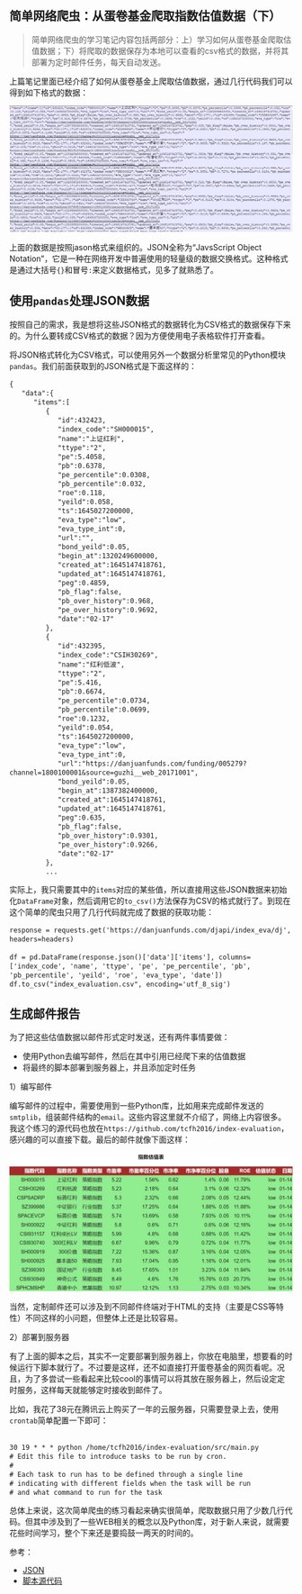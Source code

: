 ## 简单网络爬虫：从蛋卷基金爬取指数估值数据（下）

> 简单网络爬虫的学习笔记内容包括两部分：上）学习如何从蛋卷基金爬取估值数据；下）将爬取的数据保存为本地可以查看的csv格式的数据，并将其部署为定时邮件任务，每天自动发送。

上篇笔记里面已经介绍了如何从蛋卷基金上爬取估值数据，通过几行代码我们可以得到如下格式的数据：

![](./r-text-iv2.png)

上面的数据是按照jason格式来组织的。JSON全称为“JavsScript Object Notation”，它是一种在网络开发中普遍使用的轻量级的数据交换格式。这种格式是通过大括号`{}`和冒号`:`来定义数据格式，见多了就熟悉了。


## 使用`pandas`处理JSON数据

按照自己的需求，我是想将这些JSON格式的数据转化为CSV格式的数据保存下来的。为什么要转成CSV格式的数据？因为方便使用电子表格软件打开查看。

将JSON格式转化为CSV格式，可以使用另外一个数据分析里常见的Python模块`pandas`。我们前面获取到的JSON格式是下面这样的：

```
{
   "data":{
      "items":[
         {
            "id":432423,
            "index_code":"SH000015",
            "name":"上证红利",
            "ttype":"2",
            "pe":5.4058,
            "pb":0.6378,
            "pe_percentile":0.0308,
            "pb_percentile":0.032,
            "roe":0.118,
            "yeild":0.058,
            "ts":1645027200000,
            "eva_type":"low",
            "eva_type_int":0,
            "url":"",
            "bond_yeild":0.05,
            "begin_at":1320249600000,
            "created_at":1645147418761,
            "updated_at":1645147418761,
            "peg":0.4859,
            "pb_flag":false,
            "pb_over_history":0.968,
            "pe_over_history":0.9692,
            "date":"02-17"
         },
         {
            "id":432395,
            "index_code":"CSIH30269",
            "name":"红利低波",
            "ttype":"2",
            "pe":5.416,
            "pb":0.6674,
            "pe_percentile":0.0734,
            "pb_percentile":0.0699,
            "roe":0.1232,
            "yeild":0.054,
            "ts":1645027200000,
            "eva_type":"low",
            "eva_type_int":0,
            "url":"https://danjuanfunds.com/funding/005279?channel=1800100001&source=guzhi__web_20171001",
            "bond_yeild":0.05,
            "begin_at":1387382400000,
            "created_at":1645147418761,
            "updated_at":1645147418761,
            "peg":0.635,
            "pb_flag":false,
            "pb_over_history":0.9301,
            "pe_over_history":0.9266,
            "date":"02-17"
         },
         ...
```

实际上，我只需要其中的`items`对应的某些值，所以直接用这些JSON数据来初始化`DataFrame`对象，然后调用它的`to_csv()`方法保存为CSV的格式就行了。到现在这个简单的爬虫只用了几行代码就完成了数据的获取功能：

```
response = requests.get('https://danjuanfunds.com/djapi/index_eva/dj', headers=headers)

df = pd.DataFrame(response.json()['data']['items'], columns=['index_code', 'name', 'ttype', 'pe', 'pe_percentile', 'pb', 'pb_percentile', 'yeild', 'roe', 'eva_type', 'date'])
df.to_csv("index_evaluation.csv", encoding='utf_8_sig')
```


## 生成邮件报告

为了把这些估值数据以邮件形式定时发送，还有两件事情要做：

- 使用Python去编写邮件，然后在其中引用已经爬下来的估值数据
- 将最终的脚本部署到服务器上，并且添加定时任务


1）编写邮件

编写邮件的过程中，需要使用到一些Python库，比如用来完成邮件发送的`smtplib`，组装邮件结构的`email`。这些内容这里就不介绍了，网络上内容很多。我这个练习的源代码也放在`https://github.com/tcfh2016/index-evaluation`，感兴趣的可以直接下载。最后的邮件就像下面这样：

![](./ex.jpeg)

当然，定制邮件还可以涉及到不同邮件终端对于HTML的支持（主要是CSS等特性）不同这样的小问题，但整体上还是比较容易。


2）部署到服务器

有了上面的脚本之后，其实不一定要部署到服务器上，你放在电脑里，想要看的时候运行下脚本就行了。不过要是这样，还不如直接打开蛋卷基金的网页看呢。况且，为了多尝试一些看起来比较cool的事情可以将其放在服务器上，然后设定定时服务，这样每天就能够定时接收到邮件了。

比如，我花了38元在腾讯云上购买了一年的云服务器，只需要登录上去，使用`crontab`简单配置一下即可：

```

30 19 * * * python /home/tcfh2016/index-evaluation/src/main.py
# Edit this file to introduce tasks to be run by cron.
#
# Each task to run has to be defined through a single line
# indicating with different fields when the task will be run
# and what command to run for the task

```

总体上来说，这次简单爬虫的练习看起来确实很简单，爬取数据只用了少数几行代码。但其中涉及到了一些WEB相关的概念以及Python库，对于新人来说，就需要花些时间学习，整个下来还是要捣鼓一两天的时间的。


参考：

- [JSON](https://zh.wikipedia.org/wiki/JSON)
- [脚本源代码](https://github.com/tcfh2016/index-evaluation)
